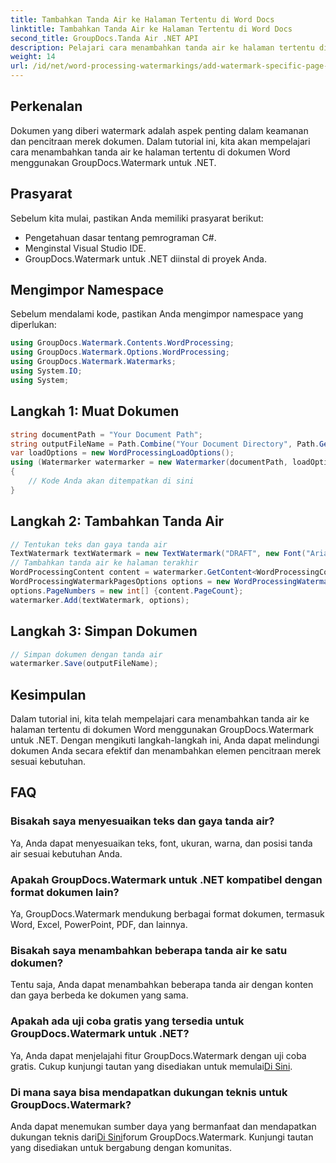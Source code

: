 ```yaml
---
title: Tambahkan Tanda Air ke Halaman Tertentu di Word Docs
linktitle: Tambahkan Tanda Air ke Halaman Tertentu di Word Docs
second_title: GroupDocs.Tanda Air .NET API
description: Pelajari cara menambahkan tanda air ke halaman tertentu di dokumen Word menggunakan GroupDocs untuk .NET. Lindungi konten Anda dengan mudah.
weight: 14
url: /id/net/word-processing-watermarkings/add-watermark-specific-page-word-docs/
---
```

## Perkenalan
Dokumen yang diberi watermark adalah aspek penting dalam keamanan dan pencitraan merek dokumen. Dalam tutorial ini, kita akan mempelajari cara menambahkan tanda air ke halaman tertentu di dokumen Word menggunakan GroupDocs.Watermark untuk .NET.
## Prasyarat
Sebelum kita mulai, pastikan Anda memiliki prasyarat berikut:
- Pengetahuan dasar tentang pemrograman C#.
- Menginstal Visual Studio IDE.
- GroupDocs.Watermark untuk .NET diinstal di proyek Anda.

## Mengimpor Namespace
Sebelum mendalami kode, pastikan Anda mengimpor namespace yang diperlukan:
```csharp
using GroupDocs.Watermark.Contents.WordProcessing;
using GroupDocs.Watermark.Options.WordProcessing;
using GroupDocs.Watermark.Watermarks;
using System.IO;
using System;
```
## Langkah 1: Muat Dokumen
```csharp
string documentPath = "Your Document Path";
string outputFileName = Path.Combine("Your Document Directory", Path.GetFileName(documentPath));
var loadOptions = new WordProcessingLoadOptions();
using (Watermarker watermarker = new Watermarker(documentPath, loadOptions))
{
    // Kode Anda akan ditempatkan di sini
}
```
## Langkah 2: Tambahkan Tanda Air
```csharp
// Tentukan teks dan gaya tanda air
TextWatermark textWatermark = new TextWatermark("DRAFT", new Font("Arial", 42));
// Tambahkan tanda air ke halaman terakhir
WordProcessingContent content = watermarker.GetContent<WordProcessingContent>();
WordProcessingWatermarkPagesOptions options = new WordProcessingWatermarkPagesOptions();
options.PageNumbers = new int[] {content.PageCount};
watermarker.Add(textWatermark, options);
```
## Langkah 3: Simpan Dokumen
```csharp
// Simpan dokumen dengan tanda air
watermarker.Save(outputFileName);
```

## Kesimpulan
Dalam tutorial ini, kita telah mempelajari cara menambahkan tanda air ke halaman tertentu di dokumen Word menggunakan GroupDocs.Watermark untuk .NET. Dengan mengikuti langkah-langkah ini, Anda dapat melindungi dokumen Anda secara efektif dan menambahkan elemen pencitraan merek sesuai kebutuhan.
## FAQ
### Bisakah saya menyesuaikan teks dan gaya tanda air?
Ya, Anda dapat menyesuaikan teks, font, ukuran, warna, dan posisi tanda air sesuai kebutuhan Anda.
### Apakah GroupDocs.Watermark untuk .NET kompatibel dengan format dokumen lain?
Ya, GroupDocs.Watermark mendukung berbagai format dokumen, termasuk Word, Excel, PowerPoint, PDF, dan lainnya.
### Bisakah saya menambahkan beberapa tanda air ke satu dokumen?
Tentu saja, Anda dapat menambahkan beberapa tanda air dengan konten dan gaya berbeda ke dokumen yang sama.
### Apakah ada uji coba gratis yang tersedia untuk GroupDocs.Watermark untuk .NET?
 Ya, Anda dapat menjelajahi fitur GroupDocs.Watermark dengan uji coba gratis. Cukup kunjungi tautan yang disediakan untuk memulai[Di Sini](https://releases.groupdocs.com/).
### Di mana saya bisa mendapatkan dukungan teknis untuk GroupDocs.Watermark?
 Anda dapat menemukan sumber daya yang bermanfaat dan mendapatkan dukungan teknis dari[Di Sini](https://forum.groupdocs.com/c/watermark/19)forum GroupDocs.Watermark. Kunjungi tautan yang disediakan untuk bergabung dengan komunitas.